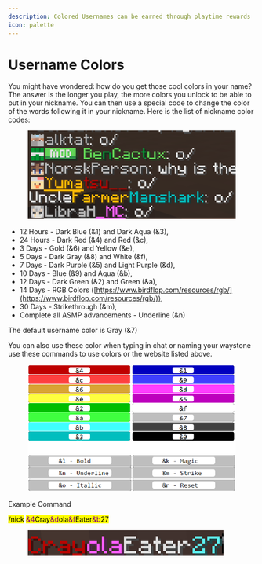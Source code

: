 ```yaml
---
description: Colored Usernames can be earned through playtime rewards
icon: palette
---
```


# Username Colors

You might have wondered: how do you get those cool colors in your name? The answer is the longer you play, the more colors you unlock to be able to put in your nickname. You can then use a special code to change the color of the words following it in your nickname. Here is the list of nickname color codes:

<figure><img src="../.gitbook/assets/image (6).png" alt=""><figcaption></figcaption></figure>

* 12 Hours - Dark Blue (&1) and Dark Aqua (&3),
* 24 Hours - Dark Red (&4) and Red (\&c),
* 3 Days - Gold (&6) and Yellow (\&e),
* 5 Days - Dark Gray (&8) and White (\&f),
* 7 Days - Dark Purple (&5) and Light Purple (\&d),
* 10 Days - Blue (&9) and Aqua (\&b),
* 12 Days - Dark Green (&2) and Green (\&a),
* 14 Days - RGB Colors ([https://www.birdflop.com/resources/rgb/](https://www.birdflop.com/resources/rgb/)),
* 30 Days - Strikethrough (\&m),
* Complete all ASMP advancements - Underline (\&n)

The default username color is Gray (&7)



You can also use these color when typing in chat or naming your waystone use these commands to use colors or the website listed above.

<figure><img src="../.gitbook/assets/colorcodes.png" alt=""><figcaption></figcaption></figure>

Example Command

<mark style="color:$success;">/nick</mark> <mark style="color:purple;">&4</mark><mark style="color:$success;">Cray</mark><mark style="color:purple;">\&d</mark><mark style="color:$success;">ola</mark><mark style="color:purple;">\&f</mark><mark style="color:$success;">Eater</mark><mark style="color:purple;">\&b</mark><mark style="color:$success;">27</mark>

<figure><img src="../.gitbook/assets/image (7).png" alt=""><figcaption></figcaption></figure>
